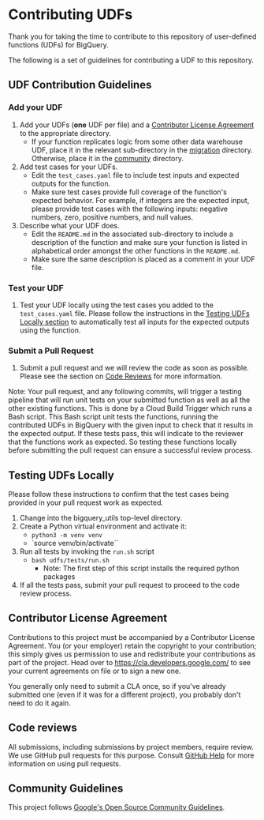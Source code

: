 # Contributing UDFs

Thank you for taking the time to contribute to this repository of user-defined
functions (UDFs) for BigQuery.

The following is a set of guidelines for contributing a UDF to this repository.

## UDF Contribution Guidelines

### Add your UDF

1.  Add your UDFs (**one** UDF per file) and a
    [Contributor License Agreement](#contributor-license-agreement) to the
    appropriate directory.
    *   If your function replicates logic from some other data warehouse UDF,
        place it in the relevant sub-directory in the
        [migration](/udfs/migration) directory. Otherwise, place it in the
        [community](/udfs/community) directory.
1.  Add test cases for your UDFs.
    *   Edit the `test_cases.yaml` file to include test inputs and expected
        outputs for the function.
    *   Make sure test cases provide full coverage of the function's expected
        behavior. For example, if integers are the expected input, please
        provide test cases with the following inputs: negative numbers, zero,
        positive numbers, and null values.
1.  Describe what your UDF does.
    *   Edit the `README.md` in the associated sub-directory to include a
        description of the function and make sure your function is listed in
        alphabetical order amongst the other functions in the `README.md`.
    *   Make sure the same description is placed as a comment in your UDF file.

### Test your UDF

1.  Test your UDF locally using the test cases you added to the
    `test_cases.yaml` file. Please follow the instructions in the
    [Testing UDFs Locally section](#testing-udfs-locally) to automatically test
    all inputs for the expected outputs using the function.

### Submit a Pull Request

1.  Submit a pull request and we will review the code as soon as possible.
    Please see the section on [Code Reviews](#code-reviews) for more
    information.

Note: Your pull request, and any following commits, will trigger a testing
pipeline that will run unit tests on your submitted function as well as all the
other existing functions. This is done by a Cloud Build Trigger which runs a
Bash script. This Bash script unit tests the functions, running the contributed
UDFs in BigQuery with the given input to check that it results in the expected
output. If these tests pass, this will indicate to the reviewer that the
functions work as expected. So testing these functions locally before submitting
the pull request can ensure a successful review process.

## Testing UDFs Locally

Please follow these instructions to confirm that the test cases being provided
in your pull request work as expected.

1.  Change into the bigquery_utils top-level directory.
1.  Create a Python virtual environment and activate it:
    *   `python3 -m venv venv`
    *   `source venv/bin/activate``
1.  Run all tests by invoking the `run.sh` script
    *   `bash udfs/tests/run.sh`
        *   Note: The first step of this script installs the required python
            packages
1.  If all the tests pass, submit your pull request to proceed to the code
    review process.

## Contributor License Agreement

Contributions to this project must be accompanied by a Contributor License
Agreement. You (or your employer) retain the copyright to your contribution;
this simply gives us permission to use and redistribute your contributions as
part of the project. Head over to <https://cla.developers.google.com/> to see
your current agreements on file or to sign a new one.

You generally only need to submit a CLA once, so if you've already submitted one
(even if it was for a different project), you probably don't need to do it
again.

## Code reviews

All submissions, including submissions by project members, require review. We
use GitHub pull requests for this purpose. Consult
[GitHub Help](https://help.github.com/articles/about-pull-requests/) for more
information on using pull requests.

## Community Guidelines

This project follows
[Google's Open Source Community Guidelines](https://opensource.google.com/conduct/).
